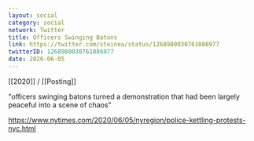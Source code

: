```yaml
---
layout: social
category: social
network: Twitter
title: Officers Swinging Batons
link: https://twitter.com/steinea/status/1268980030761086977
twitterID: 1268980030761086977
date: 2020-06-05
---
```


[[2020]] / [[Posting]]

"officers swinging batons turned a demonstration that had been largely peaceful into a scene of chaos"

<https://www.nytimes.com/2020/06/05/nyregion/police-kettling-protests-nyc.html>

